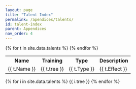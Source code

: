 ```yaml
---
layout: page
title: "Talent Index"
permalink: /apendices/talents/
id: talent-index
parent: Appendices
nav_order: 4
---
```


<table>
    <tr>
        <th>Name</th>
        <th>Training</th>
        <th>Type</th>
        <th>Description</th>
    </tr>
{% for t in site.data.talents %}
    <tr>
        <td>
        {{ t.Name }}
        </td>
        <td>
        {{ t.tree }}
        </td>
        <td>
        {{ t.Type }}
        </td>
        <td>
        {{ t.Effect }}
        </td>
    </tr>
{% endfor %}

</table>
<p>
{% for i in site.data.talents %}
    {{ i.tree }}
{% endfor %}
</p>